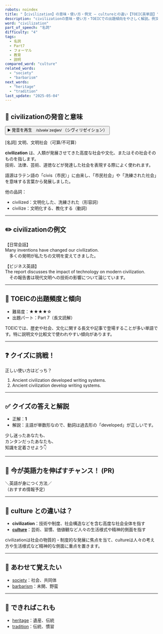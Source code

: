 ```yaml
---
robots: noindex
title: "【civilization】の意味・使い方・例文 ― cultureとの違い【TOEIC英単語】"
description: "civilizationの意味・使い方・TOEICでの出題傾向をやさしく解説。例文・クイズ付きでcultureとの違いもわかりやすく学べます。"
word: "civilization"
part_of_speech: "名詞"
difficulty: "4"
tags:
  - 名詞
  - Part7
  - フォーマル
  - 教育
  - 説明
compared_word: "culture"
related_words:
  - "society"
  - "barbarism"
next_words:
  - "heritage"
  - "tradition"
last_update: "2025-05-04"
---
```


## 🔰 civilizationの発音と意味

<button class="play-audio" onclick="playTTS('civilization')">
  <span class="play-audio-main">
    ▶️ 発音を再生　/sɪ̀vələˈzeɪʃən/
  </span>
  <span class="play-audio-sub">
    （シヴィリゼイション）
  </span>
</button>

[名詞] 文明、文明社会（可算/不可算）

**civilization** は、人類が発展させてきた高度な社会や文化、またはその社会そのものを指します。  
技術、法律、芸術、道徳などが発達した社会を表現する際によく使われます。

語源はラテン語の「civis（市民）」に由来し、「市民社会」や「洗練された社会」を意味する言葉から発展しました。

他の品詞：  
- civilized：文明化した、洗練された（形容詞）
- civilize：文明化する、教化する（動詞）

---

## ✏️ civilizationの例文

【日常会話】  
Many inventions have changed our civilization.  
　多くの発明が私たちの文明を変えてきました。

【ビジネス英語】  
The report discusses the impact of technology on modern civilization.  
　その報告書は現代文明への技術の影響について論じています。

---

## 🎯 TOEICの出題頻度と傾向

- 難易度：★★★★☆
- 出題パート：Part 7（長文読解）

TOEICでは、歴史や社会、文化に関する長文や記事で登場することが多い単語です。特に説明文や比較文で使われやすい傾向があります。

---

## ❓ クイズに挑戦！

正しい使い方はどっち？

1. Ancient civilization developed writing systems.  
2. Ancient civilization develop writing systems.

---

## ✅ クイズの答えと解説

- 正解：**1**
- 解説：主語が単数形なので、動詞は過去形の「developed」が正しいです。

少し迷ったあなたも、  
カンタンだったあなたも、  
知識を定着させよう👇️

---

## 🚀 今が英語力を伸ばすチャンス！ (PR)

<div class="info-center">
＼英語が身につく方法／<br>  
（おすすめ情報予定）
</div>

---

## 🤔  culture との違いは？

- **civilization**：技術や制度、社会構造などを含む高度な社会全体を指す
- **[culture](/culture)**：芸術、習慣、価値観など人々の生活様式や精神的側面を指す

civilizationは社会の物質的・制度的な発展に焦点を当て、cultureは人々の考え方や生活様式など精神的な側面に重点を置きます。

---

## 🧩 あわせて覚えたい

- [society](/society)：社会、共同体
- [barbarism](/barbarism)：未開、野蛮

---

## 📖 できればこれも

- [heritage](/heritage)：遺産、伝統
- [tradition](/tradition)：伝統、慣習

<!-- cvid: aid10_bid00 -->
